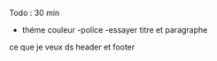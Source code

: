 

Todo :
30 min
- théme couleur
-police
-essayer titre et paragraphe

ce que je veux ds header et footer